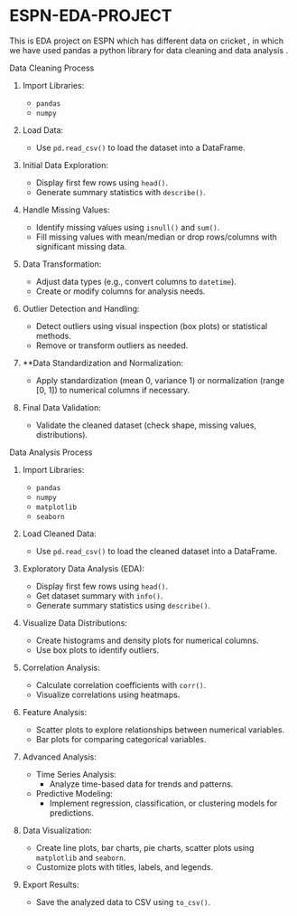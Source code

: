 # ESPN-EDA-PROJECT
This is EDA project on ESPN which has different data on cricket , in which we have used pandas a python library for data cleaning and data analysis .

 Data Cleaning Process

1. Import Libraries:
   - `pandas`
   - `numpy`

2. Load Data:
   - Use `pd.read_csv()` to load the dataset into a DataFrame.

3. Initial Data Exploration:
   - Display first few rows using `head()`.
   - Generate summary statistics with `describe()`.

4. Handle Missing Values:
   - Identify missing values using `isnull()` and `sum()`.
   - Fill missing values with mean/median or drop rows/columns with significant missing data.

5. Data Transformation:
   - Adjust data types (e.g., convert columns to `datetime`).
   - Create or modify columns for analysis needs.

6. Outlier Detection and Handling:
   - Detect outliers using visual inspection (box plots) or statistical methods.
   - Remove or transform outliers as needed.

7. **Data Standardization and Normalization:
   - Apply standardization (mean 0, variance 1) or normalization (range [0, 1]) to numerical columns if necessary.

8. Final Data Validation:
   - Validate the cleaned dataset (check shape, missing values, distributions).

Data Analysis Process

1. Import Libraries:
   - `pandas`
   - `numpy`
   - `matplotlib`
   - `seaborn`

2. Load Cleaned Data:
   - Use `pd.read_csv()` to load the cleaned dataset into a DataFrame.

3. Exploratory Data Analysis (EDA):
   - Display first few rows using `head()`.
   - Get dataset summary with `info()`.
   - Generate summary statistics using `describe()`.

4. Visualize Data Distributions:
   - Create histograms and density plots for numerical columns.
   - Use box plots to identify outliers.

5. Correlation Analysis:
   - Calculate correlation coefficients with `corr()`.
   - Visualize correlations using heatmaps.

6. Feature Analysis:
   - Scatter plots to explore relationships between numerical variables.
   - Bar plots for comparing categorical variables.

7. Advanced Analysis:
   - Time Series Analysis:
     - Analyze time-based data for trends and patterns.
   - Predictive Modeling:
     - Implement regression, classification, or clustering models for predictions.

8. Data Visualization:
   - Create line plots, bar charts, pie charts, scatter plots using `matplotlib` and `seaborn`.
   - Customize plots with titles, labels, and legends.

9. Export Results:
   - Save the analyzed data to CSV using `to_csv()`.

